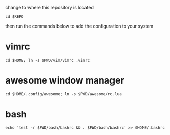 change to where this repository is located

    cd $REPO

then run the commands below to add the configuration to your system

# vimrc
    cd $HOME; ln -s $PWD/vim/vimrc .vimrc

# awesome window manager
    cd $HOME/.config/awesome; ln -s $PWD/awesome/rc.lua

# bash
    echo 'test -r $PWD/bash/bashrc && . $PWD/bash/bashrc' >> $HOME/.bashrc

